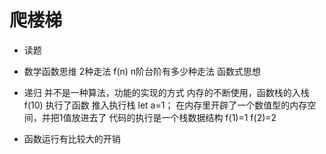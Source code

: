 # 爬楼梯

- 读题
- 数学函数思维
2种走法
f(n)   n阶台阶有多少种走法   函数式思想

- 递归
   并不是一种算法，功能的实现的方式
   内存的不断使用，函数栈的入栈
   f(10)  执行了函数  推入执行栈
   let a=1； 在内存里开辟了一个数值型的内存空间，并把1值放进去了
   代码的执行是一个栈数据结构
   f(1)=1   f(2)=2


 - 函数运行有比较大的开销